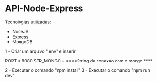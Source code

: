 # API-Node-Express
Tecnologias utilizadas:
- NodeJS
- Express
- MongoDB

1 - Criar um arquivo ".env" e inserir 

PORT = 8080
STR_MONGO = ****String de conexao com o mongo ****

2 - Executar o comando "npm install"
3 - Executar o comando "npm run dev"